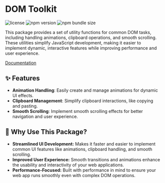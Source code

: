 # DOM Toolkit

![license](https://img.shields.io/npm/l/%40andrew_l%2Fdom)
![npm version](https://img.shields.io/npm/v/%40andrew_l%2Fdom)
![npm bundle size](https://img.shields.io/bundlephobia/minzip/%40andrew_l%2Fdom)

This package provides a set of utility functions for common DOM tasks, including handling animations, clipboard operations, and smooth scrolling. These utilities simplify JavaScript development, making it easier to implement dynamic, interactive features while improving performance and user experience.

[Documentation](https://men232.github.io/toolkit/reference/@andrew_l/dom/)

<!-- install placeholder -->

## ✨ Features

- **Animation Handling**: Easily create and manage animations for dynamic UI effects.
- **Clipboard Management**: Simplify clipboard interactions, like copying and pasting.
- **Smooth Scrolling**: Implement smooth scrolling effects for better navigation and user experience.

## 🤔 Why Use This Package?

- **Streamlined UI Development:** Makes it faster and easier to implement common UI features like animations, clipboard handling, and smooth scrolling.
- **Improved User Experience:** Smooth transitions and animations enhance the usability and interactivity of your web applications.
- **Performance-Focused:** Built with performance in mind to ensure your web app runs smoothly even with complex DOM operations.
